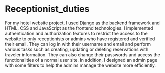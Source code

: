 # Receptionist_duties

For my hotel website project, I used Django as the backend framework and HTML, CSS and JavaScript as the frontend technologies. I implemented authentication and authorization features to restrict the access to the website to only receptionists or admins who have registered and verified their email. They can log in with their username and email and perform various tasks such as creating, updating or deleting reservations with traveler information. They can also change their passwords and access the functionalities of a normal user site. In addition, I designed an admin page with some filters to help the admins manage the website more efficiently.


